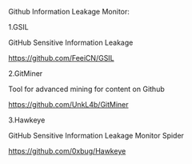 Github Information Leakage Monitor:

1.GSIL

GitHub Sensitive Information Leakage

https://github.com/FeeiCN/GSIL

2.GitMiner

Tool for advanced mining for content on Github 

https://github.com/UnkL4b/GitMiner

3.Hawkeye

GitHub Sensitive Information Leakage Monitor Spider

https://github.com/0xbug/Hawkeye
